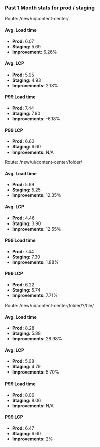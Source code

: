 

### Past 1 Month stats for prod / staging


Route: /new/ui/content-center/
#### Avg. Load time
* **Prod:** 6.07
* **Staging:** 5.69
* **Improvement:** 6.26%

#### Avg. LCP
* **Prod:** 5.05
* **Staging:** 4.93
* **Improvements:** 2.18%

#### P99 Load time
* **Prod:** 7.44
* **Staging:** 7.90
* **Improvements:** -6.18%

#### P99 LCP
* **Prod:** 6.60
* **Staging:** 6.60
* **Improvements:** N/A



Route: /new/ui/content-center/folder/
#### Avg. Load time
* **Prod:** 5.99
* **Staging:** 5.25
* **Improvements:** 12.35%

#### Avg. LCP
* **Prod:** 4.46
* **Staging:** 3.90
* **Improvements:** 12.55%

#### P99 Load time
* **Prod:** 7.44
* **Staging:** 7.30
* **Improvements:** 1.88%

#### P99 LCP
* **Prod:** 6.22
* **Staging:** 5.74
* **Improvements:** 7.71%



Route: /new/ui/content-center/folder/?/file/
#### Avg. Load time
* **Prod:** 8.28
* **Staging:** 5.88
* **Improvements:** 28.98%

#### Avg. LCP
* **Prod:** 5.08
* **Staging:** 4.79
* **Improvements:** 5.70%

#### P99 Load time
* **Prod:** 8.06
* **Staging:** 8.06
* **Improvements:** N/A

#### P99 LCP
* **Prod:** 6.47
* **Staging:** 6.60
* **Improvements:** 2%